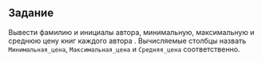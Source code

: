 ## Задание

Вывести фамилию и инициалы автора, минимальную, максимальную и среднюю цену книг каждого автора . Вычисляемые столбцы назвать `Минимальная_цена`, `Максимальная_цена` и `Средняя_цена` соответственно.
